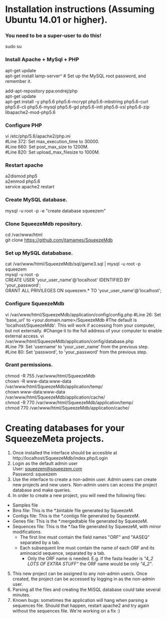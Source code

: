 # Installation instructions (Assuming Ubuntu 14.01 or higher).

### You need to be a super-user to do this!

sudo su

### Install Apache + MySql + PHP
apt-get update  
apt-get install lamp-server^ # Set up the MySQL root password, and remember it.

add-apt-repository ppa:ondrej/php  
apt-get update  
apt-get install -y php5.6 php5.6-mcrypt php5.6-mbstring php5.6-curl php5.6-cli php5.6-mysql php5.6-gd php5.6-intl php5.6-xsl php5.6-zip libapache2-mod-php5.6

### Configure PHP
vi /etc/php/5.6/apache2/php.ini  
#Line 372: Set max_execution_time to 30000.  
#Line 660: Set post_max_size to 1200M.  
#Líne 820: Set upload_max_filesize to 1000M.  

### Restart apache
a2dismod php5  
a2enmod php5.6  
service apache2 restart  

### Create MySQL database.
mysql -u root -p -e "create database squeezem"  

### Clone SqueezeMdb repository.
cd /var/www/html  
git clone https://github.com/jtamames/SqueezeMdb  

### Set up MySQL datababase.
cat /var/www/html/SqueezeMdb/sql/game3.sql | mysql -u root -p squeezem  
mysql -u root -p  
CREATE USER 'your_user_name'@'localhost' IDENTIFIED BY 'your_password';  
GRANT ALL PRIVILEGES ON squeezem.* TO 'your_user_name'@'localhost';  

### Configure SqueezeMdb
vi /var/www/html/SqueezeMdb/application/config/config.php
#Line 26: Set 'base_url' to <your.domain.name>/SqueezeMdb
#The default is 'localhost/SqueezeMdb'. This will work if accessing from your computer, but not externally.
#Change it to the full address of your computer to enable external access.
vi /var/www/html/SqueezeMdb/application/config/database.php  
#Line 79: Set 'username' to 'your_user_name' from the previous step.  
#Line 80: Set 'password', to 'your_password' from the previous step.  

### Grant permissions.
chmod -R 755 /var/www/html/SqueezeMdb  
chown -R www-data:www-data /var/www/html/SqueezeMdb/application/temp/  
chown www-data:www-data /var/www/html/SqueezeMdb/application/cache/  
chmod -R 770 /var/www/html/SqueezeMdb/application/temp/  
chmod 770 /var/www/html/SqueezeMdb/application/cache/

# Creating databases for your SqueezeMeta projects.
1. Once installed the interface should be accesible at http://localhost/SqueezeMdb/index.php/Login
2. Login as the default admin user  
   User: squeezem@squeezem.com  
   Password: squeezem
3. Use the interface to create a non-admin user. Admin users can create new projects and new users. Non-admin users can access the project database and make queries.  
4. In order to create a new project, you will need the following files:
  * Samples file
  * Bins file: This is the *.bintable file generated by SqueezeM.
  * Contigs file: This is the *.contigs file generated by SqueezeM.
  * Genes file: This is the *.mergedtable file generated by SqueezeM.
  * Sequences file: This is the *.faa file generated by SqueezeM, with minor modifications.
    * The first line must contain the field names "ORF" and "AASEQ" separated by a tab.
    * Each subsequent line must contain the name of each ORF and its aminoacid sequence, separated by a tab.
        * Only the ORF name is needed. E.g. if the fasta header is *"4_2 LOTS OF EXTRA STUFF"* the ORF name would be only *"4_2"*.
5. This new project can be assigned to any non-admin user/s. Once created, the project can be accessed by logging in as the non-admin user.
6. Parsing all the files and creating the MiSQL database could take several minutes.
7. Known bugs: sometimes the application will hang when parsing a sequences file. Should that happen, restart apache2 and try again without the sequences file. We're working on a fix :)
